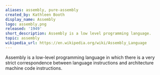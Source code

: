 ```yaml
---
aliases: assembly, pure-assembly
created_by: Kathleen Booth
display_name: Assembly
logo: assembly.png
released: '1949'
short_description: Assembly is a low level programming language.
topic: assembly
wikipedia_url: https://en.wikipedia.org/wiki/Assembly_Language
---
```

Assembly is a low-level programming language in which there is a very strict correspondence between language instructions and architecture machine code instructions.
